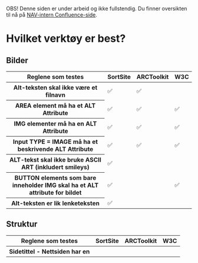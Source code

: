 OBS! Denne siden er under arbeid og ikke fullstendig. Du finner oversikten til nå på [NAV-intern Confluence-side](https://confluence.adeo.no/display/MEBO/Automatisert+testing).

# Hvilket verktøy er best?
## Bilder

<table>
    <thead>
        <tr>
            <th>Reglene som testes</th>
            <th>SortSite</th>
            <th>ARCToolkit</th>
            <th>W3C</th>
        </tr>
    </thead>
    <tbody>
        <tr>
            <th>Alt-teksten skal ikke være et filnavn</td>
            <td>✅</td>
            <td>✅</td>
            <td></td>     
        </tr>
        <tr>
            <th>AREA element må ha et ALT Attribute </td>
            <td>✅</td>
            <td>✅</td>
            <td>✅</td>
        </tr>
        <tr>
            <th>IMG elementer må ha en ALT Attribute</td>
            <td>✅</td>
            <td>✅</td>
            <td>✅</td>
        </tr>
        <tr>
            <th>Input TYPE = IMAGE må ha et beskrivende ALT Attribute</td>
            <td>✅</td>
            <td>✅</td>
            <td>✅</td>
        </tr>
        <tr>
            <th>ALT-tekst skal ikke bruke ASCII ART (inkludert smileys)</td>
            <td>✅</td>
            <td></td>
            <td></td>
        </tr>
        <tr>
            <th>BUTTON elements som bare inneholder IMG skal ha et ALT attribute for bildet</td>
            <td>✅</td>
            <td></td>
            <td>✅</td>
        </tr>
        <tr>
            <th>Alt-teksten er lik lenketeksten</td>
            <td>✅</td>
            <td></td>
            <td></td>
        </tr>
</table>

## Struktur

<table>
    <thead>
        <tr>
            <th>Reglene som testes</th>
            <th>SortSite</th>
            <th>ARCToolkit</th>
            <th>W3C</th>
        </tr>
    </thead>
    <tbody>
        <tr>
            <th>Sidetittel - Nettsiden har en <title> som beskriver den aktuelle sidens emne eller formål.</td>
            <td>✅</td>
            <td></td>
            <td>✅</td>     
        </tr>
        <tr>
            <th>Line break - "<code><br /></code>" skal ikke benyttes for å formatere avsnitt (<p>)</td>
            <td></td>
            <td>✅</td>
            <td></td>
        </tr>
        <tr>
            <th>Språk - Siden ma ha lang-attribute (lang=....)</td>
            <td>✅</td>
            <td>✅</td>
            <td>✅</td>
        </tr>
        <tr>
            <th>Kodefeil (markup errors)</td>
            <td>✅</td>
            <td>✅</td>
            <td></td>
        </tr>
</table>

## Farger / Kontrast

<table>
    <thead>
        <tr>
            <th>Reglene som testes</th>
            <th>SortSite</th>
            <th>ARCToolkit</th>
            <th>W3C</th>
        </tr>
    </thead>
    <tbody>
        <tr>
            <th>Tekst og bakgrunn har god nok kontrastn (4,5:1, nivå AA).</td>
            <td></td>
            <td>✅</td>
            <td></td>     
        </tr>
        <tr>
            <th>Tekst og bakgrunn har en kontrast på 7:1 (nivå AAA)</td>
            <td></td>
            <td></td>
            <td></td>
        </tr>
        <tr>
            <th>Alt-teksten skal ikke inneholder farger. Antagelse: SortSite sjekker kun engelske ord (f.eks red, blue..)</td>
            <td>✅</td>
            <td></td>
            <td></td>
        </tr>
</table>

## Overskrifter

<table>
    <thead>
        <tr>
            <th>Reglene som testes</th>
            <th>SortSite</th>
            <th>ARCToolkit</th>
            <th>W3C</th>
        </tr>
    </thead>
    <tbody>
        <tr>
            <th>Finnes det tomme overskriftstagger på siden(<h*></h*>)?</td>
            <td>✅</td>
            <td>✅</td>
            <td>✅</td>     
        </tr>
        <tr>
            <th>Har overskriftsnivåene korrekt rekkefølge?</td>
            <td></td>
            <td></td>
            <td></td>
        </tr>
        <tr>
            <th>Overskrifter skal ikke inne holde andre overskrifter</td>
            <td></td>
            <td></td>
            <td>✅</td>
        </tr>
        <tr>
            <th>Det brukes HTML-overskrifter (<h*>). Det brukes ikke CSS til å formattere ikke-overskrifter til å se ut som overskrifter.</td>
            <td>✅</td>
            <td></td>
            <td></td>
        </tr>
        <tr>
            <th>Alenestående end-tag ("stray end tag"</td>
            <td>✅</td>
            <td></td>
            <td></td>
        </tr>
</table>

## Tabeller

<table>
    <thead>
        <tr>
            <th>Reglene som testes</th>
            <th>SortSite</th>
            <th>ARCToolkit</th>
            <th>W3C</th>
        </tr>
    </thead>
    <tbody>
        <tr>
            <th>Komplekse tabeller, krever manuell verifisering(</td>
            <td>✅</td>
            <td>✅</td>
            <td></td>     
        </tr>
        <tr>
            <th>Layout-tabeller skal ikke ha SUMMARY eller CAPTION</td>
            <td>✅</td>
            <td>✅</td>
            <td></td>
        </tr>
        <tr>
            <th>Tabeller som mangler overskrifer (<th>) er mest sannsynligvis kodet feil.</td>
            <td>✅</td>
            <td>✅</td>
            <td></td>
        </tr>
        <tr>
            <th>role='presentation' har blir brukt i en tabell med <th>. Krever manuel verifisering.</td>
            <td>✅</td>
            <td>✅</td>
            <td></td>
        </tr>
        <tr>
            <th>HEADERS-attributet referer til en table header-ID som ikke eksiterer</td>
            <td>✅</td>
            <td></td>
            <td></td>
        </tr>
        <tr>
            <th>Bruk av tomrom for å skape kolonner resulerer i at skjermlesere leser kolonner i feil rekkefølge.</td>
            <td>✅</td>
            <td></td>
            <td>✅</td>
        </tr>
        <tr>
    <th>"<code><td></code>" skal ikke ha scope="row" eller scope="col"</td>
            <td>✅</td>
            <td></td>
            <td></td>
        </tr>
</table>

## Innhold

<table>
    <thead>
        <tr>
            <th>Reglene som testes</th>
            <th>SortSite</th>
            <th>ARCToolkit</th>
            <th>W3C</th>
        </tr>
    </thead>
    <tbody>
        <tr>
            <th>Siden inneholder et LANGattribute(</td>
            <td>✅</td>
            <td>✅</td>
            <td>✅</td>     
        </tr>
        <tr>
            <th>Er teksten på siden skrevet på et annet språk enn det som står i lang attributet? (må verifiseres)</td>
            <td></td>
            <td></td>
            <td>✅</td>
        </tr>
        <tr>
            <th>Sidens title skal ikke være tom</td>
            <td></td>
            <td></td>
            <td>✅</td>
        </tr>
        <tr>
            <th>Innhold som er i et annet språk bør være i en SPAN eller DIV med et LANG attribute .</td>
            <td></td>
            <td></td>
            <td></td>
        </tr>
</table>
